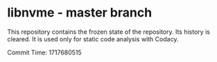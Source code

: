 # libnvme - master branch

This repository contains the frozen state of the repository.
Its history is cleared. It is used only for static code
analysis with Codacy.

Commit Time: 1717680515